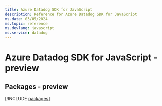 ```yaml
---
title: Azure Datadog SDK for JavaScript
description: Reference for Azure Datadog SDK for JavaScript
ms.date: 03/05/2024
ms.topic: reference
ms.devlang: javascript
ms.service: datadog
---
```

# Azure Datadog SDK for JavaScript - preview
## Packages - preview
[!INCLUDE [packages](datadog-index.md)]
